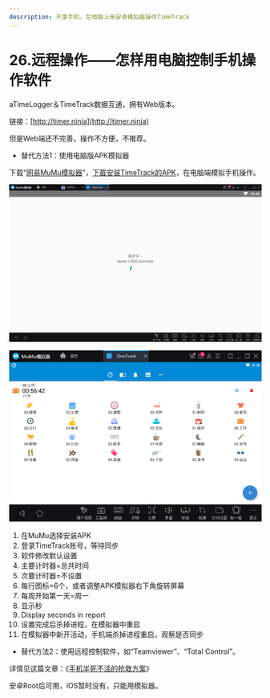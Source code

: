 ```yaml
---
description: 不拿手机，在电脑上用安卓模拟器操作TimeTrack
---
```


# 26.远程操作——怎样用电脑控制手机操作软件

aTimeLogger＆TimeTrack数据互通，拥有Web版本。

链接：[http://timer.ninja](http://timer.ninja)

但是Web端还不完善，操作不方便，不推荐。

* 替代方法1：使用电脑版APK模拟器

下载“[网易MuMu模拟器](http://mumu.163.com/)”，[下载安装TimeTrack的APK](https://share.weiyun.com/5Bo75R6)，在电脑端模拟手机操作。

![](../.gitbook/assets/tu-pian%20%28143%29.png)

![](../.gitbook/assets/tu-pian%20%28141%29.png)

1. 在MuMu选择安装APK
2. 登录TimeTrack账号，等待同步
3. 软件修改默认设置
4. 主要计时器=总共时间
5. 次要计时器=不设置
6. 每行图标=6个，或者调整APK模拟器右下角旋转屏幕
7. 每周开始第一天=周一
8. 显示秒
9. Display seconds in report
10. 设置完成后杀掉进程，在模拟器中重启
11. 在模拟器中新开活动，手机端杀掉进程重启，观察是否同步

* 替代方法2：使用远程控制软件，如“Teamviewer”、“Total Control”。

详情见这篇文章：《[手机半死不活的抢救方案](https://mp.weixin.qq.com/s?__biz=MzI3MzU5MDA1OQ==&mid=2247485175&idx=1&sn=6f797d8920c4949243889c768bdaf975&chksm=eb21b4b3dc563da5823d058fb67895d4957ab46082d99914ed767a2a2d65219469eb2fcb3c3a#rd)》

安卓Root后可用，iOS暂时没有，只能用模拟器。


